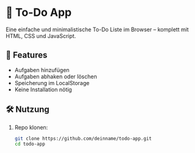 # 📝 To-Do App

Eine einfache und minimalistische To-Do Liste im Browser – komplett mit HTML, CSS und JavaScript.

## 🚀 Features

- Aufgaben hinzufügen
- Aufgaben abhaken oder löschen
- Speicherung im LocalStorage
- Keine Installation nötig

## 🛠️ Nutzung

1. Repo klonen:
   ```bash
   git clone https://github.com/deinname/todo-app.git
   cd todo-app
